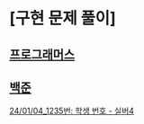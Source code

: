 # [구현 문제 풀이]

## [프로그래머스](https://school.programmers.co.kr/learn/challenges?order=recent&languages=python3&page=1)


## [백준](https://www.acmicpc.net)
[24/01/04_1235번: 학생 번호 - 실버4](https://www.acmicpc.net/problem/1235)

